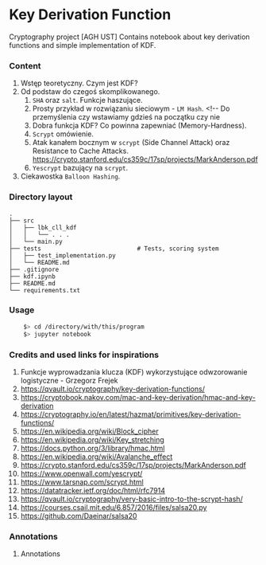 # Key Derivation Function
Cryptography project [AGH UST]
Contains notebook about key derivation functions and simple implementation of KDF.

### Content
1. Wstęp teoretyczny. Czym jest KDF?
1. Od podstaw do czegoś skomplikowanego.
    1. `SHA` oraz `salt`. Funkcje haszujące.
    1. Prosty przykład w rozwiązaniu sieciowym - `LM Hash`. <!-- Do przemyślenia czy wstawiamy gdzieś na początku czy nie 
    1. Dobra funkcja KDF? Co powinna zapewniać (Memory-Hardness).
    1. `Scrypt` omówienie.
    1. Atak kanałem bocznym w `scrypt` (Side Channel Attack) oraz Resistance to Cache Attacks. https://crypto.stanford.edu/cs359c/17sp/projects/MarkAnderson.pdf
    1. `Yescrypt` bazujący na `scrypt`. <!-- yesscrypt jest zbudowany na scrypt info: https://www.openwall.com/yescrypt/ -->
1. Ciekawostka `Balloon Hashing`.

### Directory layout
    .
    ├── src
    │   ├── lbk_cll_kdf
    │   │   └── . . .
    │   └── main.py
    ├── tests                           # Tests, scoring system
    │   ├── test_implementation.py
    │   └── README.md
    ├── .gitignore
    ├── kdf.ipynb
    ├── README.md
    └── requirements.txt

### Usage

```bash
    $> cd /directory/with/this/program
    $> jupyter notebook
```

### Credits and used links for inspirations

1. Funkcje wyprowadzania klucza (KDF) wykorzystujące odwzorowanie logistyczne - Grzegorz Frejek
1. https://qvault.io/cryptography/key-derivation-functions/
1. https://cryptobook.nakov.com/mac-and-key-derivation/hmac-and-key-derivation
1. https://cryptography.io/en/latest/hazmat/primitives/key-derivation-functions/
1. https://en.wikipedia.org/wiki/Block_cipher
1. https://en.wikipedia.org/wiki/Key_stretching
1. https://docs.python.org/3/library/hmac.html
1. https://en.wikipedia.org/wiki/Avalanche_effect
1. https://crypto.stanford.edu/cs359c/17sp/projects/MarkAnderson.pdf
1. https://www.openwall.com/yescrypt/
1. https://www.tarsnap.com/scrypt.html
1. https://datatracker.ietf.org/doc/html/rfc7914
1. https://qvault.io/cryptography/very-basic-intro-to-the-scrypt-hash/
1. https://courses.csail.mit.edu/6.857/2016/files/salsa20.py
1. https://github.com/Daeinar/salsa20

### Annotations

1. Annotations